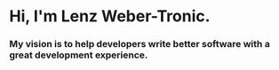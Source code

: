 # Hi, I'm Lenz Weber-Tronic.

### My vision is to help developers write better software with a great development experience.

